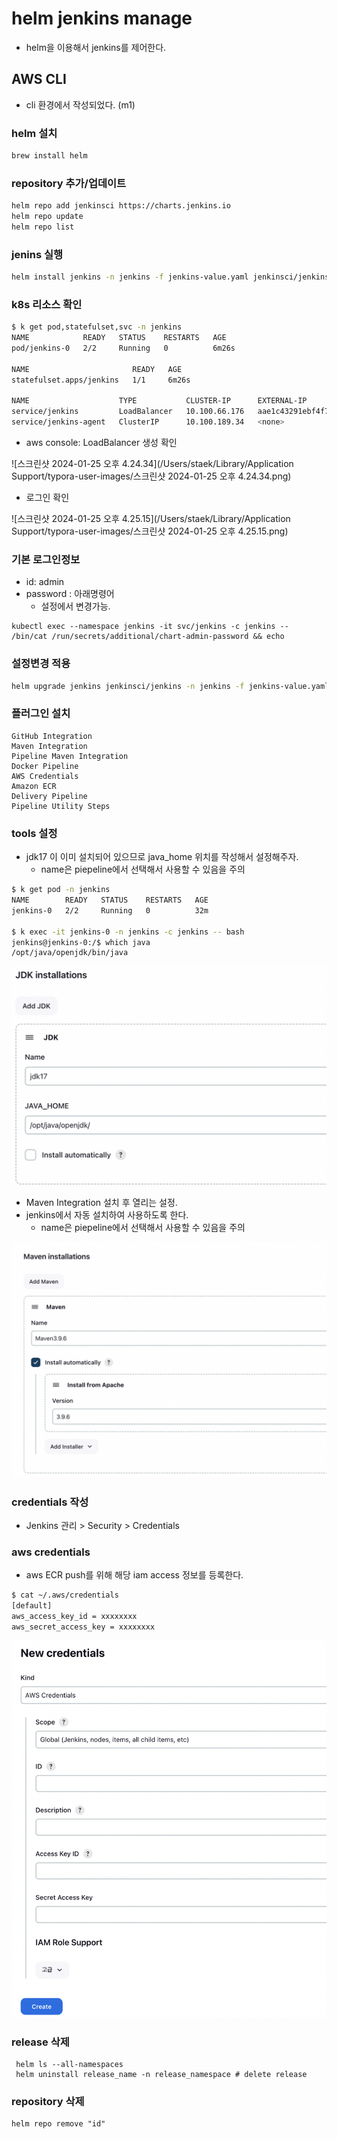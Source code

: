 # helm jenkins manage



- helm을 이용해서 jenkins를 제어한다.



## AWS CLI

- cli 환경에서 작성되었다. (m1)

### helm 설치

~~~sh
brew install helm
~~~



### repository 추가/업데이트

~~~sh
helm repo add jenkinsci https://charts.jenkins.io
helm repo update
helm repo list
~~~



### jenins 실행

~~~sh
helm install jenkins -n jenkins -f jenkins-value.yaml jenkinsci/jenkins
~~~



### k8s 리소스 확인

~~~sh
$ k get pod,statefulset,svc -n jenkins
NAME            READY   STATUS    RESTARTS   AGE
pod/jenkins-0   2/2     Running   0          6m26s

NAME                       READY   AGE
statefulset.apps/jenkins   1/1     6m26s

NAME                    TYPE           CLUSTER-IP      EXTERNAL-IP                                                                          PORT(S)        AGE
service/jenkins         LoadBalancer   10.100.66.176   aae1c43291ebf4f7d85e60b2f3db20bf-61ed8dbfbb616bf0.elb.ap-northeast-2.amazonaws.com   80:32338/TCP   6m26s
service/jenkins-agent   ClusterIP      10.100.189.34   <none>                                                                               50000/TCP      6m26s
~~~





- aws console: LoadBalancer 생성 확인

![스크린샷 2024-01-25 오후 4.24.34](/Users/staek/Library/Application Support/typora-user-images/스크린샷 2024-01-25 오후 4.24.34.png)

- 로그인 확인

![스크린샷 2024-01-25 오후 4.25.15](/Users/staek/Library/Application Support/typora-user-images/스크린샷 2024-01-25 오후 4.25.15.png)





### 기본 로그인정보

- id: admin
- password : 아래명령어
  - 설정에서 변경가능.

~~~
kubectl exec --namespace jenkins -it svc/jenkins -c jenkins -- /bin/cat /run/secrets/additional/chart-admin-password && echo
~~~





### 설정변경 적용

~~~sh
helm upgrade jenkins jenkinsci/jenkins -n jenkins -f jenkins-value.yaml
~~~





### 플러그인 설치

~~~
GitHub Integration
Maven Integration
Pipeline Maven Integration
Docker Pipeline
AWS Credentials
Amazon ECR
Delivery Pipeline
Pipeline Utility Steps
~~~



### tools 설정

- jdk17 이 이미 설치되어 있으므로 java_home 위치를 작성해서 설정해주자.
  - name은 piepeline에서 선택해서 사용할 수 있음을 주의

~~~sh
$ k get pod -n jenkins
NAME        READY   STATUS    RESTARTS   AGE
jenkins-0   2/2     Running   0          32m

$ k exec -it jenkins-0 -n jenkins -c jenkins -- bash
jenkins@jenkins-0:/$ which java
/opt/java/openjdk/bin/java
~~~

![스크린샷 2024-01-25 오후 5.16.20](img/04.png)

- Maven Integration  설치 후 열리는 설정.
- jenkins에서 자동 설치하여 사용하도록 한다.
  - name은 piepeline에서 선택해서 사용할 수 있음을 주의

![스크린샷 2024-01-25 오후 5.16.36](img/05.png)







### credentials 작성

- Jenkins 관리 > Security > Credentials

### aws credentials

- aws ECR push를 위해 해당 iam access 정보를 등록한다.

~~~sh
$ cat ~/.aws/credentials
[default]
aws_access_key_id = xxxxxxxx
aws_secret_access_key = xxxxxxxx
~~~

![스크린샷 2024-01-25 오후 5.20.33](img/06.png)









### release 삭제

~~~
 helm ls --all-namespaces
 helm uninstall release_name -n release_namespace # delete release
~~~



### repository 삭제

~~~
helm repo remove "id"
~~~



